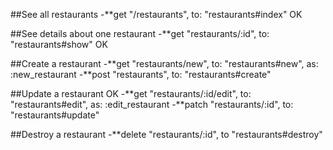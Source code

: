 ##See all restaurants
-**get "/restaurants", to: "restaurants#index" OK
  
##See details about one restaurant
-**get "restaurants/:id", to: "restaurants#show" OK
  
##Create a restaurant
-**get "restaurants/new", to: "restaurants#new", as: :new_restaurant
-**post "restaurants", to: "restaurants#create"
  
##Update a restaurant OK
-**get "restaurants/:id/edit", to: "restaurants#edit", as: :edit_restaurant
-**patch "restaurants/:id", to: "restaurants#update"
   

##Destroy a restaurant 
-**delete "restaurants/:id", to "restaurants#destroy"
